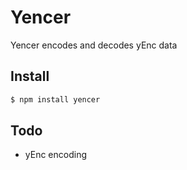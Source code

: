 # Yencer

Yencer encodes and decodes yEnc data

## Install

```bash
$ npm install yencer
```

## Todo

* yEnc encoding